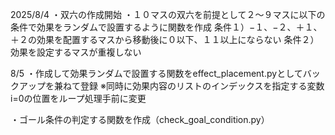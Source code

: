 2025/8/4
・双六の作成開始
・１０マスの双六を前提として２〜９マスに以下の条件で効果をランダムで設置するように関数を作成
条件１）−１、−２、＋１、＋２の効果を配置するマスから移動後に０以下、１１以上にならない
条件２）効果を設定するマスが重複しない

8/5
・作成して効果ランダムで設置する関数をeffect_placement.pyとしてバックアップを兼ねて登録
※同時に効果内容のリストのインデックスを指定する変数i=0の位置をループ処理手前に変更

・ゴール条件の判定する関数を作成（check_goal_condition.py）
